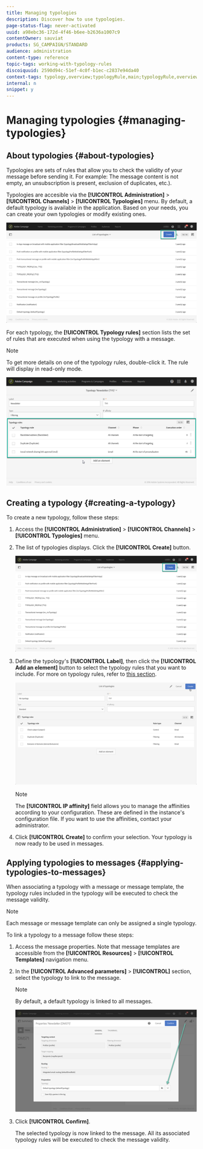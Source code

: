 ```yaml
---
title: Managing typologies
description: Discover how to use typologies.
page-status-flag: never-activated
uuid: a98ebc36-172d-4f46-b6ee-b2636a1007c9
contentOwner: sauviat
products: SG_CAMPAIGN/STANDARD
audience: administration
content-type: reference
topic-tags: working-with-typology-rules
discoiquuid: 2590d94c-51ef-4c0f-b1ec-c2837e94da40
context-tags: typology,overview;typologyRule,main;typologyRule,overview
internal: n
snippet: y
---
```


# Managing typologies {#managing-typologies}

## About typologies {#about-typologies}

Typologies are sets of rules that allow you to check the validity of your message before sending it. For example: The message content is not empty, an unsubscription is present, exclusion of duplicates, etc.).

Typologies are accesible via the **[!UICONTROL Administration]** > **[!UICONTROL Channels]** > **[!UICONTROL Typologies]** menu. By default, a default typology is available in the application. Based on your needs, you can create your own typologies or modify existing ones.

![](assets/typologies-list.png)

For each typology, the **[!UICONTROL Typology rules]** section lists the set of rules that are executed when using the typology with a message.

   >[!NOTE]
   >
   >To get more details on one of the typology rules, double-click it. The rule will display in read-only mode.

![](assets/typology_typo-rule-list.png)

## Creating a typology {#creating-a-typology}

To create a new typology, follow these steps:

1. Access the **[!UICONTROL Administration]** > **[!UICONTROL Channels]** > **[!UICONTROL Typologies]** menu.

1. The list of typologies displays. Click the **[!UICONTROL Create]** button.

   ![](assets/typologies-list.png)

1. Define the typology's **[!UICONTROL Label]**, then click the **[!UICONTROL Add an element]** button to select the typology rules that you want to include. For more on typology rules, refer to [this section](../../sending/using/managing-typology-rules.md).

   ![](assets/typology_addrules.png)

   >[!NOTE]
   >
   >The **[!UICONTROL IP affinity]** field allows you to manage the affinities according to your configuration. These are defined in the instance's configuration file. If you want to use the affinities, contact your administrator.

1. Click **[!UICONTROL Create]** to confirm your selection. Your typology is now ready to be used in messages.

## Applying typologies to messages {#applying-typologies-to-messages}

When associating a typology with a message or message template, the typology rules included in the typology will be executed to check the message validity.

>[!NOTE]
>
>Each message or message template can only be assigned a single typology.

To link a typology to a message follow these steps:

1. Access the message properties. Note that message templates are accessible from the **[!UICONTROL Resources]** > **[!UICONTROL Templates]** navigation menu.

1. In the **[!UICONTROL Advanced parameters]** > **[!UICONTROL]** section, select the typology to link to the message.

   >[!NOTE]
   >
   >By default, a default typology is linked to all messages.

   ![](assets/typology_message.png)

1. Click **[!UICONTROL Confirm]**.

   The selected typology is now linked to the message. All its associated typology rules will be executed to check the message validity.
